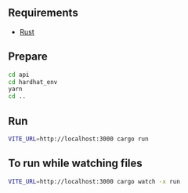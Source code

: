 ## Requirements

- [Rust](https://www.rust-lang.org/tools/install)

## Prepare
 
```bash
cd api
cd hardhat_env
yarn
cd ..
```
## Run

```bash
VITE_URL=http://localhost:3000 cargo run
``` 
## To run while watching files
 
```bash 
VITE_URL=http://localhost:3000 cargo watch -x run 
``` 
